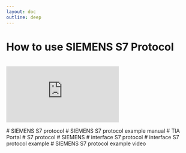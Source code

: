 ```yaml
---
layout: doc
outline: deep
---
```


# How to use SIEMENS S7 Protocol

<br>

<iframe class="iframe-resources" src="https://rainbowco-my.sharepoint.com/:p:/g/personal/hyoin_rainbow-robotics_com/Ea5iqA9NJL9KuvEvipDxRnEB1_A7p3yqQPO_3Qi9Rm3hHw?e=OPmP5M&amp;action=embedview&amp;wdbipreview=true&amp;wdAr=1.7777777777777777" frameborder="0"></iframe>

\# SIEMENS S7 protocol
\# SIEMENS S7 protocol example manual
\# TIA Portal
\# S7 protocol
\# SIEMENS
\# interface S7 protocol
\# interface S7 protocol example
\# SIEMENS S7 protocol example video
